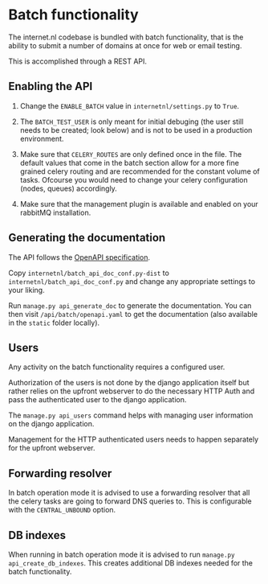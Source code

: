 # Batch functionality

The internet.nl codebase is bundled with batch functionality, that is the
ability to submit a number of domains at once for web or email testing.

This is accomplished through a REST API.

## Enabling the API
1. Change the `ENABLE_BATCH` value in `internetnl/settings.py` to `True`.

2. The `BATCH_TEST_USER` is only meant for initial debuging (the user still
   needs to be created; look below) and is not to be used in a production
   environment.

3. Make sure that `CELERY_ROUTES` are only defined once in the file. The
   default values that come in the batch section allow for a more fine grained
   celery routing and are recommended for the constant volume of tasks.
   Ofcourse you would need to change your celery configuration (nodes, queues)
   accordingly.

4. Make sure that the management plugin is available and enabled on your
   rabbitMQ installation.

## Generating the documentation
The API follows the [OpenAPI specification](https://swagger.io/specification/).

Copy `internetnl/batch_api_doc_conf.py-dist` to
`internetnl/batch_api_doc_conf.py` and change any appropriate settings to your
liking.

Run `manage.py api_generate_doc` to generate the documentation. You
can then visit `/api/batch/openapi.yaml` to get the documentation (also
available in the `static` folder locally).

## Users
Any activity on the batch functionality requires a configured user.

Authorization of the users is not done by the django application itself but
rather relies on the upfront webserver to do the necessary HTTP Auth and pass
the authenticated user to the django application.

The `manage.py api_users` command helps with managing user information on the
django application.

Management for the HTTP authenticated users needs to happen separately for the
upfront webserver.

## Forwarding resolver
In batch operation mode it is advised to use a forwarding resolver that all the
celery tasks are going to forward DNS queries to. This is configurable with the
`CENTRAL_UNBOUND` option.

## DB indexes
When running in batch operation mode it is advised to run
`manage.py api_create_db_indexes`. This creates additional DB indexes needed
for the batch functionality.
